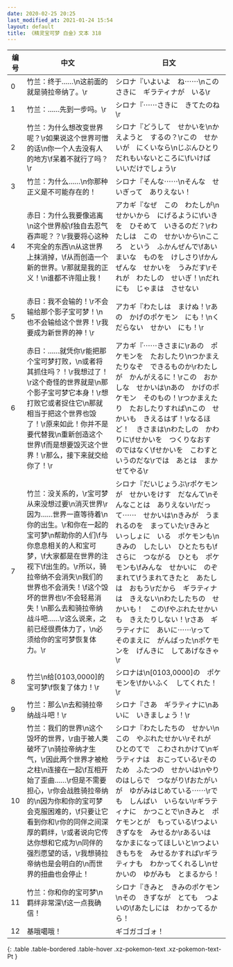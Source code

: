 ```yaml
---
date: 2020-02-25 20:25
last_modified_at: 2021-01-24 15:54
layout: default
title: 《精灵宝可梦 白金》文本 318
---
```

| 编号 | 中文 | 日文 |
| ---- | ---- | ---- |
| 0 | 竹兰：终于……\n这前面的就是骑拉帝纳了。\r | シロナ『いよいよ　ね⋯⋯\nこのさきに　ギラティナが　いる\r |
| 1 | 竹兰：……先到一步吗。\r | シロナ『⋯⋯さきに　きてたのね\r |
| 2 | 竹兰：为什么想改变世界呢？\r如果说这个世界可憎的话\n你一个人去没有人的地方\f呆着不就行了吗？\r | シロナ『どうして　せかいを\nかえようと　するの？\rこの　せかいが　にくいなら\nじぶんひとり　だれもいないところに\fいけば　いいだけでしょう\r |
| 3 | 竹兰：为什么……\n你那种正义是不可能存在的！ | シロナ『そんな⋯⋯\nそんな　せいぎって　ありえない！ |
| 4 | 赤日：为什么我要像逃离\n这个世界般\f独自去忍气吞声呢？？\r我要将心这种不完全的东西\n从这世界上抹消掉，\f从而创造一个新的世界。\r那就是我的正义！\n谁都不许阻止我！ | アカギ『なぜ　この　わたしが\nせかいから　にげるように\fいきを　ひそめて　いきるのだ？\rわたしは　この　せかいから\nこころ　という　ふかんぜんで\fあいまいな　ものを　けしさり\fかんぜんな　せかいを　うみだす\rそれが　わたしの　せいぎ！\nだれにも　じゃまは　させない |
| 5 | 赤日：我不会输的！\r不会输给那个影子宝可梦！\n也不会输给这个世界！\r我要成为新世界的神！\r | アカギ『わたしは　まけぬ！\rあの　かげのポケモン　にも！\nくだらない　せかい　にも！\r |
| 6 | 赤日：……就凭你\r能把那个宝可梦打败，\n或者将其抓住吗？！\r我想过了！\r这个奇怪的世界就是\n那个影子宝可梦它本身！\r想打败它或者捉住它\n那就相当于把这个世界也毁了！\r原来如此！你并不是要代替我\n重新创造这个世界\f而是想要毁灭这个世界！\r那么，接下来就交给你了！\r | アカギ『⋯⋯きさまに\rあの　ポケモンを　たおしたり\nつかまえたりなぞ　できるものか\rわたしが　かんがえるに！\rこの　おかしな　せかいは\nあの　かげのポケモン　そのもの！\rつかまえたり　たおしたりすれば\nこの　せかいも　きえるはず！\rなるほど！　きさまは\nわたしの　かわりに\fせかいを　つくりなおす　のではなく\fせかいを　こわすと　いうのだな\rでは　あとは　まかせてやる\r |
| 7 | 竹兰：没关系的，\r宝可梦从来没想过要\n消灭世界\r因为……世界一直等待着\n你的出生。\r和你在一起的宝可梦\n帮助你的人们\f与你息息相关的人和宝可梦，\f大家都是在世界的注视下\f出生的。\r所以，骑拉帝纳不会消失\n我们的世界也不会消失！\f这个毁坏的世界也\r不会轻易消失！\n那么去和骑拉帝纳战斗吧……\r这么说来，之前已经很费体力了，\n必须给你的宝可梦恢复体力。\r | シロナ『だいじょうぶ\rポケモンが　せかいをけす　だなんて\nそんなことは　ありえない\rだって⋯⋯　せかいは\nきみが　うまれるのを　まっていた\rきみと　いっしょに　いる　ポケモンも\nきみの　したしい　ひとたちも\fさらに　つながる　ひとも　ポケモンも\fみんな　せかいに　のぞまれて\fうまれてきたと　あたしは　おもう\rだから　ギラティナは　きえない\nわたしたちの　せかいも！　この\fやぶれたせかいも　きえたりしない！\rさあ　ギラティナに　あいに⋯⋯\rって　そのまえに　がんばった\nポケモンを　げんきに　してあげなきゃ\r |
| 8 | 竹兰\n给[0103,0000]的宝可梦\f恢复了体力！\r | シロナは\n[0103,0000]の　ポケモンを\fかいふく　してくれた！\r |
| 9 | 竹兰：那么\n去和骑拉帝纳战斗吧！\r | シロナ『さあ　ギラティナに\nあいに　いきましょう！\r |
| 10 | 竹兰：我们的世界\n这个毁坏的世界，\r由于被人类破坏了\n骑拉帝纳才生气，\r因此两个世界才被枪之柱\n连接在一起\f互相开始了歪曲……\r但是不需要担心，\r你会战胜骑拉帝纳的\n因为你和你的宝可梦会克服困难的，\f只要让它看到你和\r你的同伴之间深厚的羁绊，\r或者说向它传达你想和它成为\n同伴的强烈愿望的话，\r我想骑拉帝纳也是会明白的\n而世界的扭曲也会停止！ | シロナ『わたしたちの　せかい\nこの　やぶれたせかい\rそれが　ひとのてで　こわされかけて\nギラティナは　おこっている\rそのため　ふたつの　せかいは\nやりのはしらで　つながり\fおたがいが　ゆがみはじめている⋯⋯\rでも　しんぱい　いらない\rギラティナに　かつことで\nきみと　ポケモンとが　もっている\fつよい　きずなを　みせるか\rあるいは　なかまになってほしいと\nつよい　きもちを　みせるかすれば\rギラティナも　わかってくれるし\nせかいの　ゆがみも　とまるから！ |
| 11 | 竹兰：你和你的宝可梦\n羁绊非常深\f这一点我确信！ | シロナ『きみと　きみのポケモン\nその　きずなが　とても　つよいの\fあたしには　わかってるから！ |
| 12 | 基哦噶哦！ | ギゴガゴゴォ！ |
{: .table .table-bordered .table-hover .xz-pokemon-text .xz-pokemon-text-Pt }